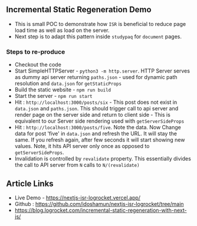 ## Incremental Static Regeneration Demo

- This is small POC to demonstrate how `ISR` is beneficial to reduce page load time as well as load on the server. 
- Next step is to adapt this pattern inside `studypaq` for `document` pages.

### Steps to re-produce
- Checkout the code
- Start SimpleHTTPServer - `python3 -m http.server`. HTTP Server serves as dummy api server returning `paths.json` - used for dynamic path resolution and `data.json` for `getStaticProps`
- Build the static website - `npm run build`
- Start the server - `npm run start`
- Hit : `http://localhost:3000/posts/six` - This post does not exist in `data.json` and `paths.json`. This should trigger call to api server and render page on the server side and return to client side - This is equivalent to our Server side rendering used with `getServerSideProps`
- Hit : `http://localhost:3000/posts/five`. Note the data. Now Change data for post 'five' in `data.json`  and refresh the URL. It will stay the same. If you refresh again, after few seconds it will start showing new values. Note, it hits API server only once as opposed to `getServerSideProps`. 
- Invalidation is controlled by `revalidate` property. This essentially divides the call to API server from `N` calls to `N/(revalidate)`

## Article Links
- Live Demo - https://nextjs-isr-logrocket.vercel.app/
- Github : https://github.com/idoshamun/nextjs-isr-logrocket/tree/main
- https://blog.logrocket.com/incremental-static-regeneration-with-next-js/
